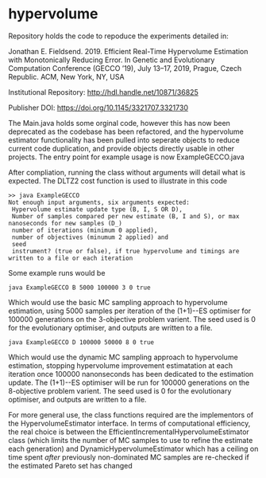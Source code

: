 # hypervolume


Repository holds the code to repoduce the experiments detailed in:


Jonathan E. Fieldsend. 2019. 
Efficient Real-Time Hypervolume Estimation with Monotonically Reducing Error. 
In Genetic and Evolutionary Computation Conference (GECCO ’19), 
July 13–17, 2019, Prague, Czech Republic. ACM, New York, NY, USA

Institutional Repository: http://hdl.handle.net/10871/36825

Publisher DOI: https://doi.org/10.1145/3321707.3321730

The Main.java holds some orginal code, however this has now been deprecated as the 
codebase has been refactored, and the hypervolume estimator functionality has been pulled 
into seperate objects to reduce current code duplication, and provide objects directly 
usable in other projects. The entry point for example usage is now ExampleGECCO.java

After compliation, running the class without arguments will detail what is expected. 
The DLTZ2 cost function is used to illustrate in this code

```
>> java ExampleGECCO 
Not enough input arguments, six arguments expected:
 Hypervolume estimate update type (B, I, S OR D),
 Number of samples compared per new estimate (B, I and S), or max nanoseconds for new samples (D_)
 number of iterations (minimum 0 applied),
 number of objectives (minumum 2 applied) and
 seed
 instrument? (true or false), if true hypervolume and timings are written to a file or each iteration
```

Some example runs would be 

```
java ExampleGECCO B 5000 100000 3 0 true
```

Which would use the basic MC sampling approach to hypervolume estimation, using 5000 samples 
per iteration of the (1+1)--ES optimiser for 100000 generations on the 3-objective problem 
varient. The seed used is 0 for the evolutionary optimiser, and outputs are written to a file.


```
java ExampleGECCO D 100000 50000 8 0 true
```

Which would use the dynamic MC sampling approach to hypervolume estimation, stopping
hypervolume improvement estimatation at each iteration once 100000 nanonseconds has been 
dedicated to the estimation update. The (1+1)--ES optimiser will be run for  100000 
generations on the 8-objective problem varient. The seed used is 0 for the evolutionary
optimiser, and outputs are written to a file.

For more general use, the class functions required are the implementors of the 
HypervolumeEstimator interface. In terms of computational efficiency, the real choice
is between the EfficientIncrementalHypervolumeEstimator class (which limits the number 
of MC samples to use to refine the estimate each generation) and DynamicHypervolumeEstimator
which has a ceiling on time spent _after_ previously non-dominated MC samples are re-checked
if the estimated Pareto set has changed
